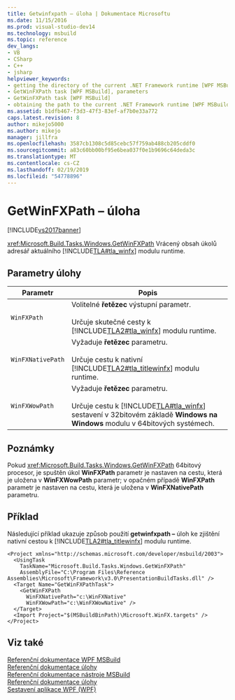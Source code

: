 ```yaml
---
title: Getwinfxpath – úloha | Dokumentace Microsoftu
ms.date: 11/15/2016
ms.prod: visual-studio-dev14
ms.technology: msbuild
ms.topic: reference
dev_langs:
- VB
- CSharp
- C++
- jsharp
helpviewer_keywords:
- getting the directory of the current .NET Framework runtime [WPF MSBuild]
- GetWinFXPath task [WPF MSBuild], parameters
- GetWinFXPath task [WPF MSBuild]
- obtaining the path to the current .NET Framework runtime [WPF MSBuild]
ms.assetid: b1dfb467-f3d3-47f3-83ef-af7b0e33a772
caps.latest.revision: 8
author: mikejo5000
ms.author: mikejo
manager: jillfra
ms.openlocfilehash: 3587cb1308c5d85cebc57f759ab488cb205cddf0
ms.sourcegitcommit: a83c60bb00bf95e6bea037f0e1b9696c64deda3c
ms.translationtype: MT
ms.contentlocale: cs-CZ
ms.lasthandoff: 02/19/2019
ms.locfileid: "54778896"
---
```

# <a name="getwinfxpath-task"></a>GetWinFXPath – úloha
[!INCLUDE[vs2017banner](../includes/vs2017banner.md)]

  
<xref:Microsoft.Build.Tasks.Windows.GetWinFXPath> Vrácený obsah úkolů adresář aktuálního [!INCLUDE[TLA#tla_winfx](../includes/tlasharptla-winfx-md.md)] modulu runtime.  
  
## <a name="task-parameters"></a>Parametry úlohy  
  
|Parametr|Popis|  
|---------------|-----------------|  
|`WinFXPath`|Volitelné **řetězec** výstupní parametr.<br /><br /> Určuje skutečné cesty k [!INCLUDE[TLA2#tla_winfx](../includes/tla2sharptla-winfx-md.md)] modulu runtime.|  
|`WinFXNativePath`|Vyžaduje **řetězec** parametru.<br /><br /> Určuje cestu k nativní [!INCLUDE[TLA2#tla_titlewinfx](../includes/tla2sharptla-titlewinfx-md.md)] modulu runtime.|  
|`WinFXWowPath`|Vyžaduje **řetězec** parametru.<br /><br /> Určuje cestu k [!INCLUDE[TLA#tla_winfx](../includes/tlasharptla-winfx-md.md)] sestavení v 32bitovém základě **Windows na Windows** modulu v 64bitových systémech.|  
  
## <a name="remarks"></a>Poznámky  
 Pokud <xref:Microsoft.Build.Tasks.Windows.GetWinFXPath> 64bitový procesor, je spuštěn úkol **WinFXPath** parametr je nastaven na cestu, která je uložena v **WinFXWowPath** parametr; v opačném případě **WinFXPath**  parametr je nastaven na cestu, která je uložena v **WinFXNativePath** parametru.  
  
## <a name="example"></a>Příklad  
 Následující příklad ukazuje způsob použití **getwinfxpath –** úloh ke zjištění nativní cestou k [!INCLUDE[TLA2#tla_titlewinfx](../includes/tla2sharptla-titlewinfx-md.md)] modulu runtime.  
  
```  
<Project xmlns="http://schemas.microsoft.com/developer/msbuild/2003">  
  <UsingTask   
    TaskName="Microsoft.Build.Tasks.Windows.GetWinFXPath"   
    AssemblyFile="C:\Program Files\Reference Assemblies\Microsoft\Framework\v3.0\PresentationBuildTasks.dll" />  
  <Target Name="GetWinFXPathTask">  
    <GetWinFXPath  
      WinFXNativePath="c:\WinFXNative"   
      WinFXWowPath="c:\WinFXWowNative" />  
  </Target>  
  <Import Project="$(MSBuildBinPath)\Microsoft.WinFX.targets" />  
</Project>  
```  
  
## <a name="see-also"></a>Viz také  
 [Referenční dokumentace WPF MSBuild](../msbuild/wpf-msbuild-reference.md)   
 [Referenční dokumentace úlohy](../msbuild/wpf-msbuild-task-reference.md)   
 [Referenční dokumentace nástroje MSBuild](../msbuild/msbuild-reference.md)   
 [Referenční dokumentace úlohy](../msbuild/msbuild-task-reference.md)   
 [Sestavení aplikace WPF (WPF)](http://msdn.microsoft.com/library/a58696fd-bdad-4b55-9759-136dfdf8b91c)
